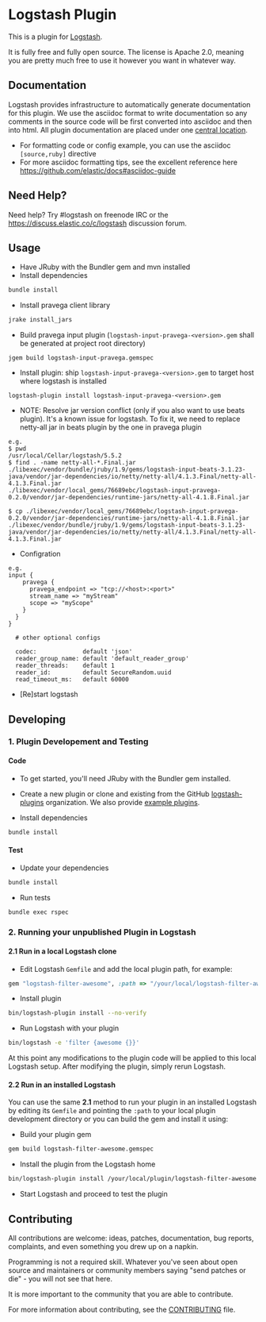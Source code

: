# Logstash Plugin

This is a plugin for [Logstash](https://github.com/elastic/logstash).

It is fully free and fully open source. The license is Apache 2.0, meaning you are pretty much free to use it however you want in whatever way.

## Documentation

Logstash provides infrastructure to automatically generate documentation for this plugin. We use the asciidoc format to write documentation so any comments in the source code will be first converted into asciidoc and then into html. All plugin documentation are placed under one [central location](http://www.elastic.co/guide/en/logstash/current/).

- For formatting code or config example, you can use the asciidoc `[source,ruby]` directive
- For more asciidoc formatting tips, see the excellent reference here https://github.com/elastic/docs#asciidoc-guide

## Need Help?

Need help? Try #logstash on freenode IRC or the https://discuss.elastic.co/c/logstash discussion forum.

## Usage

- Have JRuby with the Bundler gem and mvn installed
- Install dependencies
```sh
bundle install
```
- Install pravega client library
```sh
jrake install_jars
```
- Build pravega input plugin (`logstash-input-pravega-<version>.gem` shall be generated at project root directory)
```
jgem build logstash-input-pravega.gemspec
```
- Install plugin: ship `logstash-input-pravega-<version>.gem` to target host where logstash is installed
```
logstash-plugin install logstash-input-pravega-<version>.gem
```

- NOTE: Resolve jar version conflict (only if you also want to use beats plugin). It's a known issue for logstash. To fix it, we need to replace netty-all jar in beats plugin by the one in pravega plugin
```
e.g.
$ pwd
/usr/local/Cellar/logstash/5.5.2
$ find . -name netty-all-*.Final.jar
./libexec/vendor/bundle/jruby/1.9/gems/logstash-input-beats-3.1.23-java/vendor/jar-dependencies/io/netty/netty-all/4.1.3.Final/netty-all-4.1.3.Final.jar
./libexec/vendor/local_gems/76689ebc/logstash-input-pravega-0.2.0/vendor/jar-dependencies/runtime-jars/netty-all-4.1.8.Final.jar

$ cp ./libexec/vendor/local_gems/76689ebc/logstash-input-pravega-0.2.0/vendor/jar-dependencies/runtime-jars/netty-all-4.1.8.Final.jar ./libexec/vendor/bundle/jruby/1.9/gems/logstash-input-beats-3.1.23-java/vendor/jar-dependencies/io/netty/netty-all/4.1.3.Final/netty-all-4.1.3.Final.jar
```

- Configration
```
e.g.
input {
    pravega {
      pravega_endpoint => "tcp://<host>:<port>"
      stream_name => "myStream"
      scope => "myScope"
    }
  }
}
```
```
  # other optional configs

  codec:             default 'json'
  reader_group_name: default 'default_reader_group'
  reader_threads:    default 1
  reader_id:         default SecureRandom.uuid
  read_timeout_ms:   default 60000
```

- [Re]start logstash

## Developing

### 1. Plugin Developement and Testing

#### Code
- To get started, you'll need JRuby with the Bundler gem installed.

- Create a new plugin or clone and existing from the GitHub [logstash-plugins](https://github.com/logstash-plugins) organization. We also provide [example plugins](https://github.com/logstash-plugins?query=example).

- Install dependencies
```sh
bundle install
```

#### Test

- Update your dependencies

```sh
bundle install
```

- Run tests

```sh
bundle exec rspec
```

### 2. Running your unpublished Plugin in Logstash

#### 2.1 Run in a local Logstash clone

- Edit Logstash `Gemfile` and add the local plugin path, for example:
```ruby
gem "logstash-filter-awesome", :path => "/your/local/logstash-filter-awesome"
```
- Install plugin
```sh
bin/logstash-plugin install --no-verify
```
- Run Logstash with your plugin
```sh
bin/logstash -e 'filter {awesome {}}'
```
At this point any modifications to the plugin code will be applied to this local Logstash setup. After modifying the plugin, simply rerun Logstash.

#### 2.2 Run in an installed Logstash

You can use the same **2.1** method to run your plugin in an installed Logstash by editing its `Gemfile` and pointing the `:path` to your local plugin development directory or you can build the gem and install it using:

- Build your plugin gem
```sh
gem build logstash-filter-awesome.gemspec
```
- Install the plugin from the Logstash home
```sh
bin/logstash-plugin install /your/local/plugin/logstash-filter-awesome.gem
```
- Start Logstash and proceed to test the plugin

## Contributing

All contributions are welcome: ideas, patches, documentation, bug reports, complaints, and even something you drew up on a napkin.

Programming is not a required skill. Whatever you've seen about open source and maintainers or community members  saying "send patches or die" - you will not see that here.

It is more important to the community that you are able to contribute.

For more information about contributing, see the [CONTRIBUTING](https://github.com/elastic/logstash/blob/master/CONTRIBUTING.md) file.
